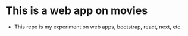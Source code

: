 # This is a web app on movies
- This repo is my experiment on web apps, bootstrap, react, next, etc.